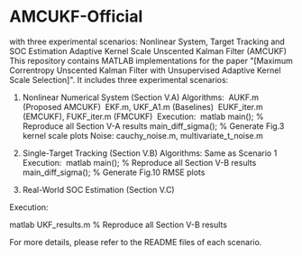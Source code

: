 # AMCUKF-Official
with three experimental scenarios: Nonlinear System, Target Tracking and SOC Estimation
Adaptive Kernel Scale Unscented Kalman Filter (AMCUKF)
This repository contains MATLAB implementations for the paper "[Maximum Correntropy Unscented Kalman Filter with Unsupervised Adaptive Kernel Scale Selection]". It includes three experimental scenarios:
﻿
1. Nonlinear Numerical System (Section V.A)
Algorithms:
﻿
AUKF.m (Proposed AMCUKF)
﻿
EKF.m, UKF_A1.m (Baselines)
﻿
EUKF_iter.m (EMCUKF), FUKF_iter.m (FMCUKF)
﻿
Execution:
﻿
matlab
main(); % Reproduce all Section V-A results
main_diff_sigma(); % Generate Fig.3 kernel scale plots
Noise: cauchy_noise.m, multivariate_t_noise.m
﻿
2. Single-Target Tracking (Section V.B)
Algorithms: Same as Scenario 1
﻿
Execution:
﻿
matlab
main(); % Reproduce all Section V-B results
main_diff_sigma(); % Generate Fig.10 RMSE plots

3. Real-World SOC Estimation (Section V.C)

Execution:

matlab
UKF_results.m % Reproduce all Section V-B results

For more details, please refer to the README files of each scenario.
